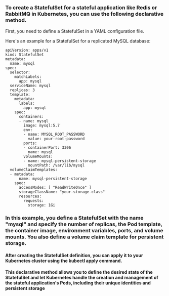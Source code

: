 ### To create a StatefulSet for a stateful application like Redis or RabbitMQ in Kubernetes, you can use the following declarative method. 

First, you need to define a StatefulSet in a YAML configuration file.

 Here's an example for a StatefulSet for a replicated MySQL database:

```
apiVersion: apps/v1
kind: StatefulSet
metadata:
  name: mysql
spec:
  selector:
    matchLabels:
      app: mysql
  serviceName: mysql
  replicas: 3
  template:
    metadata:
      labels:
        app: mysql
    spec:
      containers:
      - name: mysql
        image: mysql:5.7
        env:
        - name: MYSQL_ROOT_PASSWORD
          value: your-root-password
        ports:
        - containerPort: 3306
          name: mysql
        volumeMounts:
        - name: mysql-persistent-storage
          mountPath: /var/lib/mysql
  volumeClaimTemplates:
  - metadata:
      name: mysql-persistent-storage
    spec:
      accessModes: [ "ReadWriteOnce" ]
      storageClassName: "your-storage-class"
      resources:
        requests:
          storage: 1Gi
```

### In this example, you define a StatefulSet with the name "mysql" and specify the number of replicas, the Pod template, the container image, environment variables, ports, and volume mounts. You also define a volume claim template for persistent storage.



#### After creating the StatefulSet definition, you can apply it to your Kubernetes cluster using the kubectl apply command.


#### This declarative method allows you to define the desired state of the StatefulSet and let Kubernetes handle the creation and management of the stateful application's Pods, including their unique identities and persistent storage